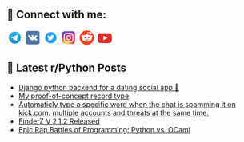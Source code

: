 ## 🔎 Connect with me:
[<img src="https://github.com/bullbesh/bullbesh/blob/main/images/Telegram.png" width="32" height="32" />](https://t.me/bullbesh)
[<img src="https://github.com/bullbesh/bullbesh/blob/main/images/VK.png" width="32" height="32" />](https://vk.com/bullbesh)
[<img src="https://github.com/bullbesh/bullbesh/blob/main/images/Twitter.png" width="32" height="32" />](https://twitter.com/bullbesh1)
[<img src="https://github.com/bullbesh/bullbesh/blob/main/images/Instagram.png" width="32" height="32" />](https://www.instagram.com/bullbesh)
[<img src="https://github.com/bullbesh/bullbesh/blob/main/images/Reddit.png" width="32" height="32" />](https://www.reddit.com/user/bullbesh)
[<img src="https://github.com/bullbesh/bullbesh/blob/main/images/YouTube.png" width="32" height="32" />](https://www.youtube.com/channel/UCtfjRs6uzgq5mfm8S06WTcg)

## 📕 Latest r/Python Posts
<!-- BLOG-POST-LIST:START -->
- [Django python backend for a dating social app 🐍](https://www.reddit.com/r/Python/comments/18sbk1v/django_python_backend_for_a_dating_social_app/)
- [My proof-of-concept record type](https://www.reddit.com/r/Python/comments/18sav2w/my_proofofconcept_record_type/)
- [Automaticly type a specific word when the chat is spamming it on kick.com. multiple accounts and threats at the same time.](https://www.reddit.com/r/Python/comments/18sa7fa/automaticly_type_a_specific_word_when_the_chat_is/)
- [FinderZ V 2.1.2 Released](https://www.reddit.com/r/Python/comments/18s90lz/finderz_v_212_released/)
- [Epic Rap Battles of Programming: Python vs. OCaml](https://www.reddit.com/r/Python/comments/18s8mnc/epic_rap_battles_of_programming_python_vs_ocaml/)
<!-- BLOG-POST-LIST:END -->
